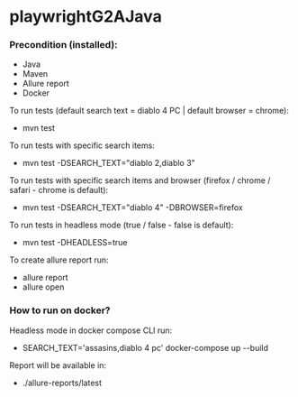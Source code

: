# playwrightG2AJava

### Precondition (installed):

- Java
- Maven
- Allure report
- Docker

To run tests (default search text = diablo 4 PC | default browser = chrome):

- mvn test

To run tests with specific search items:

- mvn test -DSEARCH_TEXT="diablo 2,diablo 3"

To run tests with specific search items and browser (firefox / chrome / safari - chrome is default):

- mvn test -DSEARCH_TEXT="diablo 4" -DBROWSER=firefox

To run tests in headless mode (true / false - false is default):

- mvn test -DHEADLESS=true

To create allure report run:

 - allure report
 - allure open

### How to run on docker?

Headless mode in docker compose CLI run:

 - SEARCH_TEXT='assasins,diablo 4 pc' docker-compose up --build

Report will be available in:
    
- ./allure-reports/latest 

